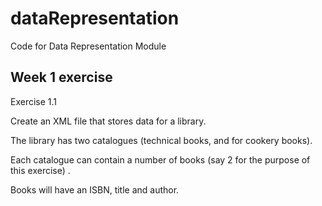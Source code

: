 # dataRepresentation
Code for Data Representation Module

## Week 1 exercise

Exercise 1.1

Create an XML file that stores data for a library. 

The library has two catalogues (technical books, and for cookery books).

Each catalogue can contain a number of books (say 2 for the purpose of this exercise) . 

Books will have an ISBN, title and author.
